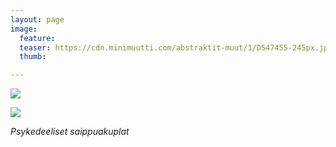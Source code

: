 ```yaml
---
layout: page
image:
  feature:
  teaser: https://cdn.minimuutti.com/abstraktit-muut/1/DS47455-245px.jpg
  thumb:

---
```


![](https://cdn.minimuutti.com/abstraktit-muut/1/DS47455-800px.jpg)

![](https://cdn.minimuutti.com/abstraktit-muut/1/DS47455_3-800px.jpg)

*Psykedeeliset saippuakuplat*
